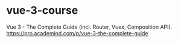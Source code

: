 # vue-3-course
Vue 3 - The Complete Guide (incl. Router, Vuex, Composition API).  
https://pro.academind.com/p/vue-3-the-complete-guide
